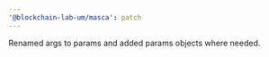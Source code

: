 ```yaml
---
'@blockchain-lab-um/masca': patch
---
```


Renamed args to params and added params objects where needed.

